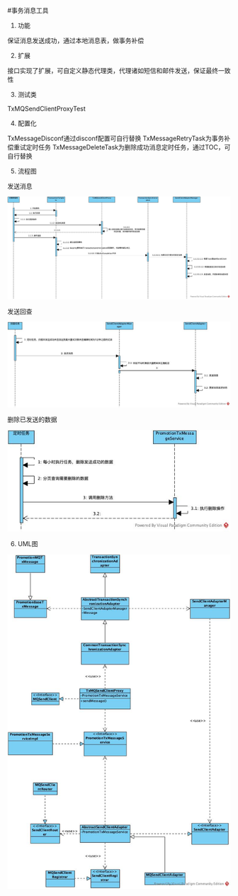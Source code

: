#事务消息工具

1. 功能

保证消息发送成功，通过本地消息表，做事务补偿

2. 扩展

接口实现了扩展，可自定义静态代理类，代理诸如短信和邮件发送，保证最终一致性

3. 测试类

TxMQSendClientProxyTest

4. 配置化

TxMessageDisconf通过disconf配置可自行替换
TxMessageRetryTask为事务补偿重试定时任务
TxMessageDeleteTask为删除成功消息定时任务，通过TOC，可自行替换

5. 流程图

发送消息

![发送消息](./doc/发送消息.jpg)

发送回查

![发送回查](./doc/发送回查.jpg)

删除已发送的数据

![删除已发送的数据](./doc/删除已发送的数据.jpg)

6. UML图

![设计UML图](./doc/设计UML图.jpg)
